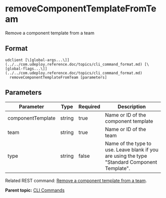 # removeComponentTemplateFromTeam

Remove a component template from a team

## Format

```
udclient [\[global-args...\]](../../com.udeploy.reference.doc/topics/cli_command_format.md) [\[global-flags...\]](../../com.udeploy.reference.doc/topics/cli_command_format.md)
  removeComponentTemplateFromTeam [parameters]
```

## Parameters

|Parameter|Type|Required|Description|
|---------|----|--------|-----------|
|componentTemplate|string|true|Name or ID of the component template|
|team|string|true|Name or ID of the team|
|type|string|false|Name of the type to use. Leave blank if you are using the type "Standard Component Template".|

Related REST command: [Remove a component template from a team](rest_cli_componenttemplate_teams_delete.md).

**Parent topic:** [CLI Commands](../../com.udeploy.reference.doc/topics/cli_commands.md)

